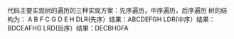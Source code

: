 代码主要实现树的遍历的三种实现方案：先序遍历，中序遍历，后序遍历
       树的结构为：
               A
           B        F 
             C         G
           D  E       H
           DLR(先序）结果：ABCDEFGH
           LDR(中序）结果：BDCEAFHG
           LRD(后序）结果：DECBHGFA
